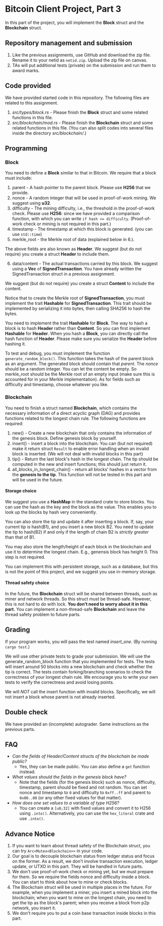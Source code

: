 # Bitcoin Client Project, Part 3

In this part of the project, you will implement the **Block** struct and the **Blockchain** struct.

## Repository management and submission

1. Like the previous assignments, use GitHub and download the zip file. Rename it to your netid as `netid.zip`. Upload the zip file on canvas.
2. TAs will put additional tests (private) on the submission and run them to award marks.

## Code provided
We have provided started code in this repository. The following files are related to this assignment.
1. *src/types/block.rs* - Please finish the **Block** struct and some related functions in this file.
2. *src/blockchain/mod.rs* - Please finish the **Blockchain** struct and some related functions in this file. (You can also split codes into several files inside the directory *src/blockchain/*.)

## Programming

### Block

You need to define a **Block** similar to that in Bitcoin. We require that a block must include:
1. parent - A hash pointer to the parent block. Please use **H256** that we provide.
2. nonce - A random integer that will be used in proof-of-work mining. We suggest using **u32**.
3. difficulty - The mining difficulty, i.e., the threshold in the proof-of-work check. Please use **H256**: since we have provided a comparison function, with which you can write `if hash <= difficulty`. (Proof-of-work check or mining is not required in this part.)
4. timestamp - The timestamp at which this block is generated. (you can use `std::time`)
5. merkle\_root - the Merkle root of data (explained below in 6.).

The above fields are also known as **Header**. We suggest (but do not require) you create a struct **Header** to include them.

6. data/content - The actual transactions carried by this block. We suggest using a **Vec** of **SignedTransaction**. You have already written the SignedTransaction struct in a previous assignment.

We suggest (but do not require) you create a struct **Content** to include the content.

Notice that to create the Merkle root of **SignedTransaction**, you must implement the trait **Hashable** for **SignedTransaction**. This trait should be implemented by serializing it into bytes, then calling SHA256 to hash the bytes.

You need to implement the trait **Hashable** for **Block**. The way to hash a block is to hash **Header** rather than **Content**. So you can first implement **Hashable** for **Header**. When you hash a **Block**, you can directly call the hash function of **Header**. Please make sure you serialize the **Header** before hashing it.

To test and debug, you must implement the function `generate_random_block()`. This function takes the hash of the parent block as an argument. The generated block should contain that *parent*. The *nonce* should be a random integer. You can let the content be empty. So merkle\_root should be the Merkle root of an empty input (make sure this is accounted for in your Merkle implementation). As for fields such as difficulty and timestamp, choose whatever you like.

### Blockchain

You need to finish a struct named **Blockchain**, which contains the necessary information of a direct acyclic graph (DAG) and provides functions related to the longest chain rule. The following functions are required:
1. new() - Create a new blockchain that only contains the information of the genesis block. Define genesis block by yourself. 
2. insert() - insert a block into the blockchain. You can (but not required) make it return struct `Result` to enable error handling when an invalid block is inserted. (We will not deal with invalid blocks in this part)
3. tip() - Return the last block's hash in the longest chain. The tip should be computed in the new and insert functions; this should just return it.
4. all_blocks_in_longest_chain() - return all blocks' hashes in a vector from the **genesis to the tip**. This function will not be tested in this part and will be used in the future.

#### Storage choice

We suggest you use a **HashMap** in the standard crate to store blocks. You can use the hash as the key and the block as the value. This enables you to look up the blocks by hash very conveniently.

You can also store the tip and update it after inserting a block. If, say, your current tip is hash(B1), and you insert a new block B2. You need to update the tip to hash(B2) if and only if the length of chain B2 is *strictly greater* than that of B1.

You may also store the length/height of each block in the blockchain and use it to determine the longest chain. E.g., genensis block has height 0. This step is not required.

You can implement this with persistent storage, such as a database, but this is not the point of this project, and we suggest you use in-memory storage.

#### Thread safety choice

In the future, the **Blockchain** struct will be shared between threads, such as miner and network threads. So this struct must be thread-safe. However, this is not hard to do with lock. **You don't need to worry about it in this part.** You can implement a non-thread-safe **Blockchain** and leave the thread safety problem to future parts.

## Grading

If your program works, you will pass the test named *insert_one*. (By running `cargo test`.)

We will use other private tests to grade your submission. We will use the generate_random_block function that you implemented for tests.
The tests will insert around 50 blocks into a new blockchain and check whether the tip is correct. The tests contain forking/branching scenarios to check the correctness of your longest chain rule. We encourage you to write your own tests to verify the correctness and avoid losing points.

We will *NOT* call the insert function with invalid blocks. Specifically, we will not insert a block whose parent is not already inserted.

## Double check
We have provided an (incomplete) autograder. Same instructions as the previous parts.

## FAQ
- *Can the fields of Header/Content structs of the blockchain be made public?* 
    - Yes, they can be made public. You can also define a `get` function instead.
- *What values should the fields in the genesis block have?* 
    - Note that the fields (for the genesis block) such as nonce, difficulty, timestamp, parent should be fixed and not random. You can set nonce and timestamp to `0` and difficulty to `0xff..ff` and parent to `0x00..00` (or any other fixed values for that matter).
- *How does one set values to a variable of type H256?* 
    - You can create a `[u8;32]` with fixed values and convert it to H256 using `.into()`. Alternatively, you can use the `hex_literal` crate and use `.into()`.

## Advance Notice
1. If you want to learn about thread safety of the Blockchain struct, you can try `Arc<Mutex<Blockchain>>` in your code.
2. Our goal is to decouple blockchain status from ledger status and focus on the former. As a result, we don't involve transaction execution, ledger update, or UTXO in this part. They will be handled in future parts.
3. We don't use proof-of-work check or mining yet, but we must prepare for them. So we require the fields nonce and difficulty inside a block. You can start to think about how to mine or check blocks.
4. The Blockchain struct will be used in multiple places in the future. For example, when you implement a miner, you insert a mined block into the blockchain; when you want to mine on the longest chain, you need to get the tip as the block's parent; when you receive a block from p2p network, you insert it.
5. We don't require you to put a coin base transaction inside blocks in this part.

